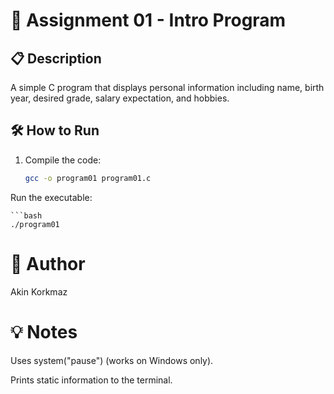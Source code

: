 # 🧾 Assignment 01 - Intro Program

## 📋 Description
A simple C program that displays personal information including name, birth year, desired grade, salary expectation, and hobbies.

## 🛠️ How to Run
   1. Compile the code:
      ```bash
      gcc -o program01 program01.c
   Run the executable:

    ```bash
    ./program01

   # 👤 Author

   Akin Korkmaz

# 💡 Notes
Uses system("pause") (works on Windows only).

Prints static information to the terminal.
